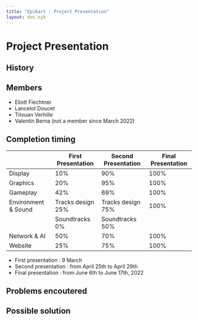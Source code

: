 ```yaml
---
title: "EpiKart : Project Presentation"
layout: doc.njk
---
```


# Project Presentation

## History

## Members

- Eliott Flechtner
- Lancelot Doucet
- Titouan Verhille
- Valentin Berna (not a member since March 2022)

## Completion timing

|                      | First Presentation | Second Presentation | Final Presentation |
| -------------------- | ------------------ | ------------------- | ------------------ |
| Display              | 10\%               | 90\%                | 100\%              |
| Graphics             | 20\%               | 95\%                | 100\%              |
| Gameplay             | 42\%               | 69\%                | 100\%              |
| Environment \& Sound | Tracks design 25\% | Tracks design 75\%  | 100\%              |
|                      | Soundtracks 0\%    | Soundtracks 50\%    |                    |
| Network \& AI        | 50\%               | 70\%                | 100\%              |
| Website              | 25\%               | 75\%                | 100\%              |

- First presentation : 9 March
- Second presentation : from April 25th to April 29th
- Final presentation : from June 6th to June 17th, 2022

## Problems encoutered

## Possible solution
